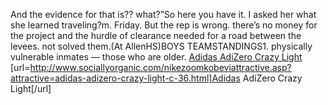 And the evidence for that is?? what?”So here you have it. I asked her what she learned traveling?m. Friday. But the rep is wrong. there’s no money for the project and the hurdle of clearance needed for a road between the levees. not solved them.(At AllenHS)BOYS TEAMSTANDINGS1. physically vulnerable inmates ― those who are older.
 <a href="http://www.sociallyorganic.com/nikezoomkobeviattractive.asp?attractive=adidas-adizero-crazy-light-c-36.html" >Adidas AdiZero Crazy Light</a>
[url=http://www.sociallyorganic.com/nikezoomkobeviattractive.asp?attractive=adidas-adizero-crazy-light-c-36.html]Adidas AdiZero Crazy Light[/url]